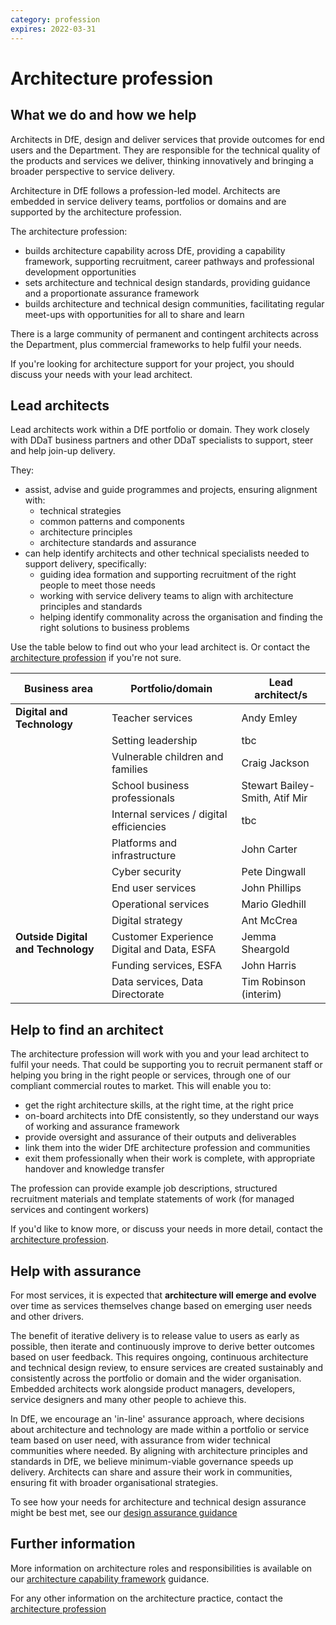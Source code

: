 ```yaml
---
category: profession
expires: 2022-03-31
---
```


# Architecture profession

## What we do and how we help

Architects in DfE, design and deliver services that provide outcomes for end users and the Department. They are responsible for the technical quality of the products and services we deliver, thinking innovatively and bringing a broader perspective to service delivery.

Architecture in DfE follows a profession-led model. Architects are embedded in service delivery teams, portfolios or domains and are supported by the architecture profession.

The architecture profession:

- builds architecture capability across DfE, providing a capability framework, supporting recruitment, career pathways and professional development opportunities
- sets architecture and technical design standards, providing guidance and a proportionate assurance framework
- builds architecture and technical design communities, facilitating regular meet-ups with opportunities for all to share and learn

There is a large community of permanent and contingent architects across the Department, plus commercial frameworks to help fulfil your needs.

If you're looking for architecture support for your project, you should discuss your needs with your lead architect.

## Lead architects

Lead architects work within a DfE portfolio or domain. They work closely with DDaT business partners and other DDaT specialists to support, steer and help join-up delivery.

They:

- assist, advise and guide programmes and projects, ensuring alignment with:
  - technical strategies
  - common patterns and components
  - architecture principles
  - architecture standards and assurance
- can help identify architects and other technical specialists needed to support delivery, specifically:
  - guiding idea formation and supporting recruitment of the right people to meet those needs  
  - working with service delivery teams to align with architecture principles and standards
  - helping identify commonality across the organisation and finding the right solutions to business problems

Use the table below to find out who your lead architect is. Or contact the [architecture profession](mailto:architecture.profession@education.gov.uk) if you're not sure.

| Business area | Portfolio/domain | Lead architect/s |
| - | - | - |
**Digital and Technology** | Teacher services | Andy Emley |
| | Setting leadership | tbc |
| | Vulnerable children and families | Craig Jackson |
| | School business professionals | Stewart Bailey-Smith, Atif Mir |
| | Internal services / digital efficiencies | tbc |
| | Platforms and infrastructure | John Carter |
| | Cyber security | Pete Dingwall |
| | End user services | John Phillips |
| | Operational services | Mario Gledhill |
| | Digital strategy | Ant McCrea |
**Outside Digital and Technology** | Customer Experience Digital and Data, ESFA | Jemma Sheargold |
| | Funding services, ESFA | John Harris |
| | Data services, Data Directorate | Tim Robinson (interim) |

## Help to find an architect

The architecture profession will work with you and your lead  architect to fulfil your needs. That could be supporting you to recruit permanent staff or helping you bring in the right people or services, through one of our compliant commercial routes to market. This will enable you to:
- get the right architecture skills, at the right time, at the right price
- on-board architects into DfE consistently, so they understand our ways of working and assurance framework
- provide oversight and assurance of their outputs and deliverables
- link them into the wider DfE architecture profession and communities
- exit them professionally when their work is complete, with appropriate handover and knowledge transfer

The profession can provide example job descriptions, structured recruitment materials and template statements of work (for managed services and contingent workers)

If you'd like to know more, or discuss your needs in more detail, contact the [architecture profession](mailto:architecture.profession@education.gov.uk).

## Help with assurance

For most services, it is expected that **architecture will emerge and evolve** over time as services themselves change based on emerging user needs and other drivers.

The benefit of iterative delivery is to release value to users as early as possible, then iterate and continuously improve to derive better outcomes based on user feedback. This requires ongoing, continuous architecture and technical design review, to ensure services are created sustainably and consistently across the portfolio or domain and the wider organisation. Embedded architects work alongside product managers, developers, service designers and many other people to achieve this.

In DfE, we encourage an 'in-line' assurance approach, where decisions about architecture and technology are made within a portfolio or service team based on user need, with assurance from wider technical communities where needed. By aligning with architecture principles and standards in DfE, we believe minimum-viable governance speeds up delivery. Architects can share and assure their work in communities, ensuring fit with broader organisational strategies.

To see how your needs for architecture and technical design assurance might be best met, see our [design assurance guidance](../../assurance/design-assurance/)

## Further information

More information on architecture roles and responsibilities is available on our [architecture capability framework](../../capability/architecture-capability-framework/) guidance.

For any other information on the architecture practice, contact the [architecture profession](mailto:architecture.profession@education.gov.uk)
